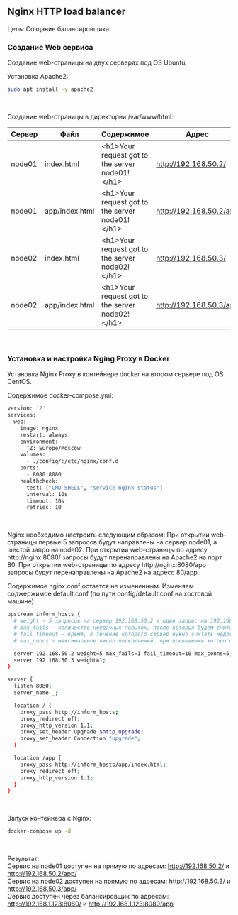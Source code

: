 ## Nginx HTTP load balancer
Цель: Cоздание балансировщика.

### Создание Web сервиса
Создание web-страницы на двух серверах под OS Ubuntu.

Установка Apache2:
```bash
sudo apt install -y apache2
```
<br>

Создание web-страницы в директории /var/www/html:

| Сервер | Файл  | Содержимое            | Адрес |
| ------------- | ------------- |-----------------------| ------------- |
| node01 | index.html | \<h1>Your request got to the server node01!\</h1> | http://192.168.50.2/ |
| node01 | app/index.html | \<h1>Your request got to the server node01!\</h1> | http://192.168.50.2/app |
| node02 | index.html | \<h1>Your request got to the server node02!\</h1> | http://192.168.50.3/ |
| node02 | app/index.html | \<h1>Your request got to the server node02!\</h1> | http://192.168.50.3/app |
<br>

### Установка и настройка Nging Proxy в Docker
Установка Nginx Proxy в контейнере docker на втором сервере под OS CentOS.

Содержимое docker-compose.yml:
```bash
version: '2'
services:
  web:
    image: nginx
    restart: always
    environment:
      TZ: Europe/Moscow
    volumes:
      - ./config/:/etc/nginx/conf.d
    ports:
      - 8080:8080
    healthcheck:
      test: ["CMD-SHELL", "service nginx status"]
      interval: 10s
      timeout: 10s
      retries: 10
```
<br>

Nginx необходимо настроить следующим образом:
При открытии web-страницы первые 5 запросов будут направлены на сервер node01, а шестой запро на node02.
При открытии web-страницы по адресу http://nginx:8080/ запросы будут перенаправлены на Apache2 на порт 80.
При открытии web-страницы по адресу http://nginx:8080/app запросы будут перенаправлены на Apache2 на адресс 80/app.
<br>

Содержимое nginx.conf остается не измененным.
Изменяем соджержимое default.conf (по пути config/default.conf на хостовой машине):
```bash
upstream inform_hosts {
  # weight - 5 запросов на сервер 192.168.50.2 и один запрос на 192.168.50.3
  # max_fails — количество неудачных попыток, после которых будем считать сервер недоступным.
  # fail_timeout — время, в течение которого сервер нужно считать недоступным и не отправлять на него запросы.
  # max_conns — максимальное число подключений, при превышении которого запросы на бэкенд не будут поступать. По умолчанию равно 0 (безлимитно).

  server 192.168.50.2 weight=5 max_fails=1 fail_timeout=10 max_conns=5;
  server 192.168.50.3 weight=1;
}

server {
  listen 8080;
  server_name _;

  location / {
    proxy_pass http://inform_hosts;
    proxy_redirect off;
    proxy_http_version 1.1;
    proxy_set_header Upgrade $http_upgrade;
    proxy_set_header Connection "upgrade";
  }

  location /app {
    proxy_pass http://inform_hosts/app/index.html;
    proxy_redirect off;
    proxy_http_version 1.1;
  }
}
```
<br>

Запуск контейнера с Nginx:
```bash
docker-compose up -d
```
<br>

Результат: <br>
Сервис на node01 доступен на прямую по адресам: http://192.168.50.2/ и http://192.168.50.2/app/ <br>
Сервис на node02 доступен на прямую по адресам: http://192.168.50.3/ и http://192.168.50.3/app/ <br>
Сервис доступен через балансировщик по адресам: http://192.168.1.123:8080/ и http://192.168.1.123:8080/app